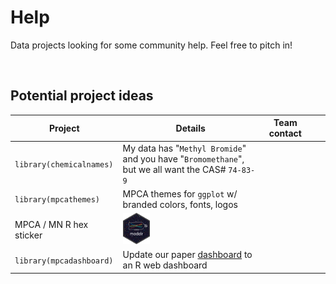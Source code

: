 # Help

Data projects looking for some community help. Feel free to pitch in!

<br>

## Potential project ideas

| Project | Details | Team contact |  |   | 
| ---| ---|--- | ---| ---|
| `library(chemicalnames)` | My data has "`Methyl Bromide`" and you have "`Bromomethane`", but we all want the CAS# `74-83-9` | | | | 
| `library(mpcathemes)` | MPCA themes for `ggplot` w/ branded colors, fonts, logos | | | |
| MPCA / MN R hex sticker |<img src="https://raw.githubusercontent.com/rstudio/hex-stickers/master/PNG/modelr.png" width="20%">   | |  | | 
| `library(mpcadashboard)` | Update our paper [dashboard](https://www.pca.state.mn.us/about-mpca/dashboard-environmental-and-performance-measures) to an R web dashboard | | | | 
